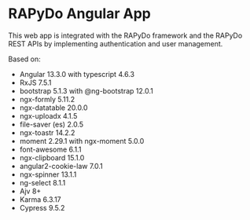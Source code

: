 # RAPyDo Angular App

This web app is integrated with the RAPyDo framework and the RAPyDo REST APIs by implementing authentication and user management.

Based on:

- Angular 13.3.0 with typescript 4.6.3
- RxJS 7.5.1
- bootstrap 5.1.3 with @ng-bootstrap 12.0.1
- ngx-formly 5.11.2
- ngx-datatable 20.0.0
- ngx-uploadx 4.1.5
- file-saver (es) 2.0.5
- ngx-toastr 14.2.2
- moment 2.29.1 with ngx-moment 5.0.0
- font-awesome 6.1.1
- ngx-clipboard 15.1.0
- angular2-cookie-law 7.0.1
- ngx-spinner 13.1.1
- ng-select 8.1.1
- Ajv 8+
- Karma 6.3.17
- Cypress 9.5.2
